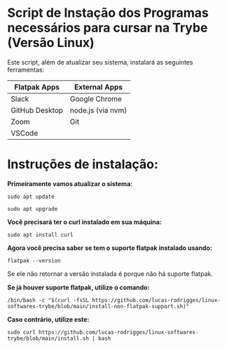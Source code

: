 # Script de Instação dos Programas necessários para cursar na Trybe (Versão Linux)

Este script, além de atualizar seu sistema, instalará as seguintes ferramentas:

| Flatpak Apps | External Apps |
| -------------|---------------|
| Slack        | Google Chrome |
| GitHub Desktop | node.js (via nvm) |
| Zoom         | Git           |
| VSCode       | 

# Instruções de instalação:

**Primeiramente vamos atualizar o sistema:**
``` 
sudo apt update 
``` 
``` 
sudo apt upgrade 
``` 

**Você precisará ter o curl instalado em sua máquina:**
```
sudo apt install curl
```
**Agora você precisa saber se tem o suporte flatpak instalado usando:**
```
flatpak --version
```
Se ele não retornar a versão instalada é porque não há suporte flatpak.

**Se já houver suporte flatpak, utilize o comando:**
```
/bin/bash -c "$(curl -fsSL https://github.com/lucas-rodrigges/linux-softwares-trybe/blob/main/install-non-flatpak-support.sh)"
```

**Caso contrário, utilize este:**

````
sudo curl https://github.com/lucas-rodrigges/linux-softwares-trybe/blob/main/install.sh | bash 
